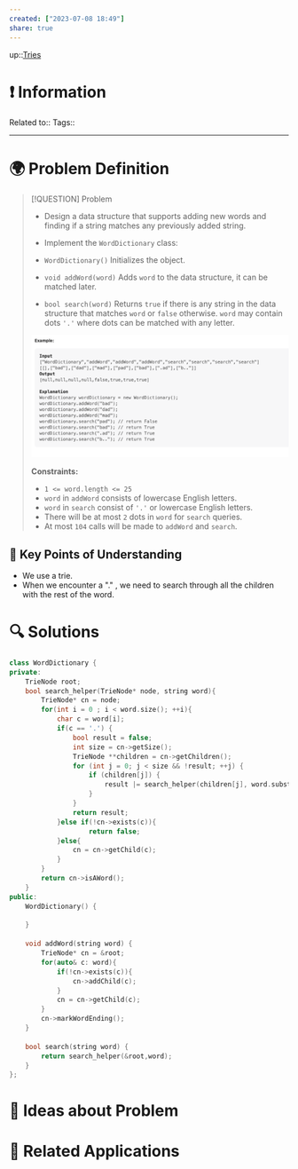 ```yaml
---
created: ["2023-07-08 18:49"]
share: true
---
```


up::[Tries](NeetCode%20Index.md#^4a0214)

# ❗ Information
Related to:: 
Tags:: 

___
# 🌍 Problem Definition

> [!QUESTION] Problem
>- Design a data structure that supports adding new words and finding if a string matches any previously added string.
> 
> - Implement the `WordDictionary` class:
> 
> - `WordDictionary()` Initializes the object.
> - `void addWord(word)` Adds `word` to the data structure, it can be matched later.
> - `bool search(word)` Returns `true` if there is any string in the data structure that matches `word` or `false` otherwise. `word` may contain dots `'.'` where dots can be matched with any letter.
> 
> ![Pasted image 20230708185044.png](./40-referenceVAULTS/Resource%20Library/Images/Pasted%20image%2020230708185044.png)
> 
> **Constraints:**
> 
> - `1 <= word.length <= 25`
> - `word` in `addWord` consists of lowercase English letters.
> - `word` in `search` consist of `'.'` or lowercase English letters.
> - There will be at most `2` dots in `word` for `search` queries.
> - At most `104` calls will be made to `addWord` and `search`.

## 🔑 **Key Points of Understanding**
- We use a trie.
- When we encounter a "." , we need to search through all the children with the rest of the word.

# 🔍 Solutions

```C++
class WordDictionary {  
private:  
    TrieNode root;  
    bool search_helper(TrieNode* node, string word){  
        TrieNode* cn = node;  
        for(int i = 0 ; i < word.size(); ++i){  
            char c = word[i];  
            if(c == '.') {  
                bool result = false;  
                int size = cn->getSize();  
                TrieNode **children = cn->getChildren();  
                for (int j = 0; j < size && !result; ++j) {  
                    if (children[j]) {  
                        result |= search_helper(children[j], word.substr(i + 1));  
                    }  
                }  
                return result;  
            }else if(!cn->exists(c)){  
                    return false;  
            }else{  
                cn = cn->getChild(c);  
            }  
        }  
        return cn->isAWord();  
    }  
public:  
    WordDictionary() {  
  
    }  
  
    void addWord(string word) {  
        TrieNode* cn = &root;  
        for(auto& c: word){  
            if(!cn->exists(c)){  
                cn->addChild(c);  
            }  
            cn = cn->getChild(c);  
        }  
        cn->markWordEnding();  
    }  
  
    bool search(string word) {  
        return search_helper(&root,word);  
    }  
};
```

# 🧠 Ideas about Problem

# 🔗 Related Applications

